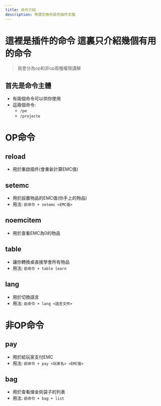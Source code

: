 ```yaml
---
title: 命令介紹
description: 等價交換外掛的插件文檔
---
```


# 這裡是插件的命令 這裏只介紹幾個有用的命令
> 我會分為op和非op兩種權限講解

## 首先是命令主體
 - 有兩個命令可以供你使用
 - 這兩個命令:
   - `/pe`
   - `/projecte`

# OP命令
## reload
 - 用於重啟插件(會重新計算EMC值)
## setemc
 - 用於設置物品的EMC值(你手上的物品)
 - 用法: `前命令 + setemc <EMC值>`
## noemcitem
 - 用於查看EMC為0的物品
## table
 - 讓你轉換桌直接學會所有物品
 - 用法: `前命令 + table learn`
## lang
 - 用於切換語言
 - 用法: `前命令 + lang <語言文件>`

# 非OP命令
## pay
 - 用於給玩家支付EMC
 - 用法: `前命令 + pay <玩家名> <EMC值>`
## bag
 - 用於查看煉金術袋子的列表
 - 用法: `前命令 + bag + list`